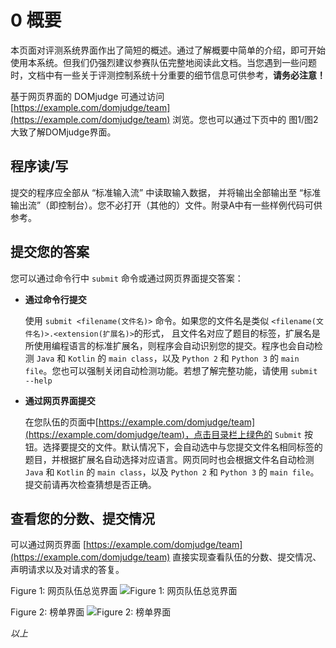 # 0 概要

本页面对评测系统界面作出了简短的概述。通过了解概要中简单的介绍，即可开始使用本系统。但我们仍强烈建议参赛队伍完整地阅读此文档。当您遇到一些问题时，文档中有一些关于评测控制系统十分重要的细节信息可供参考，**请务必注意！**

基于网页界面的 DOMjudge 可通过访问 [https://example.com/domjudge/team](https://example.com/domjudge/team) 浏览。您也可以通过下页中的 图1/图2 大致了解DOMjudge界面。

## 程序读/写

提交的程序应全部从 “标准输入流” 中读取输入数据， 并将输出全部输出至 “标准输出流”（即控制台）。您不必打开（其他的）文件。附录A中有一些样例代码可供参考。

## 提交您的答案

您可以通过命令行中 `submit` 命令或通过网页界面提交答案：

* **通过命令行提交**

  使用 `submit <filename(文件名)>` 命令。如果您的文件名是类似 `<filename(文件名)>.<extension(扩展名)>`的形式， 且文件名对应了题目的标签，扩展名是所使用编程语言的标准扩展名，则程序会自动识别您的提交。程序也会自动检测 `Java` 和 `Kotlin` 的 `main class`，以及 `Python 2` 和 `Python 3` 的 `main file`。您也可以强制关闭自动检测功能。若想了解完整功能，请使用 `submit --help`

* **通过网页界面提交**

  在您队伍的页面中[https://example.com/domjudge/team](https://example.com/domjudge/team)，点击目录栏上绿色的 `Submit` 按钮。选择要提交的文件。默认情况下，会自动选中与您提交文件名相同标签的题目，并根据扩展名自动选择对应语言。网页同时也会根据文件名自动检测`Java` 和 `Kotlin` 的 `main class`，以及 `Python 2` 和 `Python 3` 的 `main file`。提交前请再次检查猜想是否正确。

## 查看您的分数、提交情况

可以通过网页界面 [https://example.com/domjudge/team](https://example.com/domjudge/team) 直接实现查看队伍的分数、提交情况、声明请求以及对请求的答复。

Figure 1: 网页队伍总览界面 ![Figure 1: &#x7F51;&#x9875;&#x961F;&#x4F0D;&#x603B;&#x89C8;&#x754C;&#x9762;](https://github.com/QingQiz/domjudge.doc.cn/blob/master/team-manual/0-summary/Fig1.png)

Figure 2: 榜单界面 ![Figure 2: &#x699C;&#x5355;&#x754C;&#x9762;](https://github.com/QingQiz/domjudge.doc.cn/blob/master/team-manual/0-summary/Fig2.png)

_以上_

